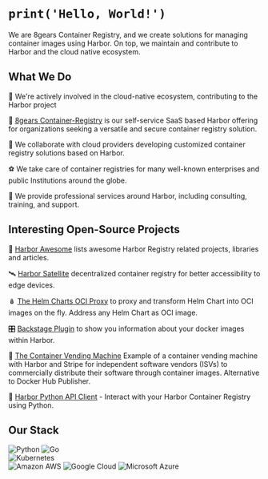 # `print('Hello, World!')`

We are 8gears Container Registry, and we create solutions for managing container images using Harbor.
On top, we maintain and contribute to Harbor and the cloud native ecosystem.

## What We Do

🎯 We're actively involved in the cloud-native ecosystem, contributing to the Harbor project

🎱 [8gears Container-Registry](https://container-registry.com/) is our self-service SaaS based Harbor offering for organizations seeking a versatile and secure container registry solution.

🎈 We collaborate with cloud providers developing customized container registry solutions based on Harbor.

⚽️ We take care of container registries for many well-known enterprises and public Institutions around the globe.

🎲 We provide professional services around Harbor, including consulting, training, and support.

## Interesting Open-Source Projects

🎉 [Harbor Awesome](https://github.com/container-registry/awesome-harbor) lists awesome Harbor Registry related projects, libraries and articles.  

🛰️ [Harbor Satellite](https://github.com/container-registry/harbor-satellite/) decentralized container registry for better accessibility to edge devices. 

🪆 [The Helm Charts OCI Proxy](https://github.com/container-registry/helm-charts-oci-proxy) to proxy and transform Helm Chart into OCI images on the fly. Address any Helm Chart as OCI image.  

🎛️ [Backstage Plugin](https://github.com/container-registry/backstage-plugin-harbor) to show you information about your docker images within Harbor.  

🛒 [The Container Vending Machine](https://github.com/container-registry/container-vending-machine) Example of a container vending machine with Harbor and Stripe for independent software vendors (ISVs) to commercially distribute their software through container images. Alternative to Docker Hub Publisher.  

🔌 [Harbor Python API Client](https://github.com/container-registry/harbor-api-client) - Interact with your Harbor Container Registry using Python.  




## Our Stack

<img alt="Python" src="https://img.shields.io/badge/python-%233776AB.svg?&style=for-the-badge&logo=python&logoColor=white"> 

<img alt="Go" src="https://img.shields.io/badge/go-%2300ADD8.svg?&style=for-the-badge&logo=go&logoColor=white"> 

<div>
<img alt="Kubernetes" src="https://img.shields.io/badge/kubernetes-326de6?logo=kubernetes&logoColor=white&style=for-the-badge">
</div>

<div>
<img alt="Amazon AWS" src="https://img.shields.io/badge/Amazon%20AWS-%23232F3E?logo=amazon-aws&logoColor=white&style=for-the-badge"> 

<img alt="Google Cloud" src="https://img.shields.io/badge/Google%20Cloud-%234285F4?logo=google-cloud&logoColor=white&style=for-the-badge "> 

<img alt="Microsoft Azure" src="https://img.shields.io/badge/Microsoft%20Azure-0089D6?logo=microsoft-azure&logoColor=white&style=for-the-badge">
</div>
